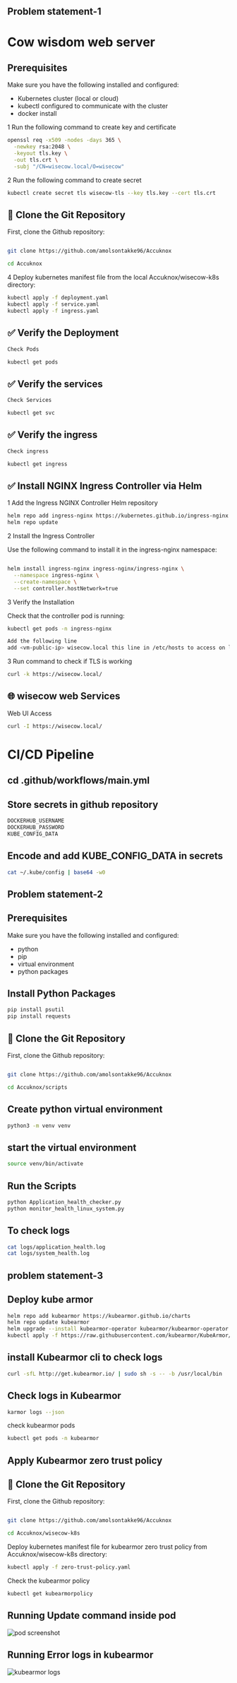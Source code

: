 ## Problem statement-1
# Cow wisdom web server

## Prerequisites

Make sure you have the following installed and configured:


- Kubernetes cluster (local or cloud)
- kubectl configured to communicate with the cluster
- docker install

1 Run the following command to create key and certificate

```bash
openssl req -x509 -nodes -days 365 \
  -newkey rsa:2048 \
  -keyout tls.key \
  -out tls.crt \
  -subj "/CN=wisecow.local/O=wisecow"
```

2 Run the following command to create secret

```bash
kubectl create secret tls wisecow-tls --key tls.key --cert tls.crt
```

## 🔁 Clone the Git Repository

First, clone the Github repository:

```bash

git clone https://github.com/amolsontakke96/Accuknox

cd Accuknox

```

4 Deploy kubernetes manifest file from the local Accuknox/wisecow-k8s directory:

```bash
kubectl apply -f deployment.yaml
kubectl apply -f service.yaml
kubectl apply -f ingress.yaml
```

## ✅ Verify the Deployment

```bash
Check Pods

kubectl get pods

```

## ✅ Verify the services

```bash
Check Services

kubectl get svc
```

## ✅ Verify the ingress

```bash
Check ingress

kubectl get ingress
```

## ✅ Install NGINX Ingress Controller via Helm

1 Add the Ingress NGINX Controller Helm repository

```bash
helm repo add ingress-nginx https://kubernetes.github.io/ingress-nginx
helm repo update
```
2 Install the Ingress Controller


Use the following command to install it in the ingress-nginx namespace:

```bash

helm install ingress-nginx ingress-nginx/ingress-nginx \
  --namespace ingress-nginx \
  --create-namespace \
  --set controller.hostNetwork=true
```
3 Verify the Installation

Check that the controller pod is running:

```bash
kubectl get pods -n ingress-nginx

```
```bash
Add the following line
add <vm-public-ip> wisecow.local this line in /etc/hosts to access on localhost
```

3 Run command to check if TLS is working

```bash
curl -k https://wisecow.local/
```
## 🌐 wisecow web Services

Web UI Access
```bash
curl -I https://wisecow.local/

```

# CI/CD Pipeline

## cd .github/workflows/main.yml
## Store secrets in github repository
```bash
DOCKERHUB_USERNAME
DOCKERHUB_PASSWORD
KUBE_CONFIG_DATA
```
## Encode and add KUBE_CONFIG_DATA in secrets

```bash
cat ~/.kube/config | base64 -w0
```
## Problem statement-2


## Prerequisites

Make sure you have the following installed and configured:


- python
- pip
- virtual environment
- python packages

## Install Python Packages

```bash
pip install psutil
pip install requests
```

## 🔁 Clone the Git Repository

First, clone the Github repository:

```bash

git clone https://github.com/amolsontakke96/Accuknox

cd Accuknox/scripts
```
## Create python virtual environment

```bash
python3 -m venv venv

```

## start the virtual environment

```bash
source venv/bin/activate
```

## Run the Scripts

```bash
python Application_health_checker.py
python monitor_health_linux_system.py
```

## To check logs

```bash
cat logs/application_health.log
cat logs/system_health.log
```


## problem statement-3


## Deploy kube armor

```bash
helm repo add kubearmor https://kubearmor.github.io/charts
helm repo update kubearmor
helm upgrade --install kubearmor-operator kubearmor/kubearmor-operator -n kubearmor --create-namespace
kubectl apply -f https://raw.githubusercontent.com/kubearmor/KubeArmor/main/pkg/KubeArmorOperator/config/samples/sample-config.yml
```
## install Kubearmor cli to check logs
```bash
curl -sfL http://get.kubearmor.io/ | sudo sh -s -- -b /usr/local/bin
```
## Check logs in Kubearmor
```bash
karmor logs --json
```
check kubearmor pods

```bash
kubectl get pods -n kubearmor
```
## Apply Kubearmor zero trust policy

## 🔁 Clone the Git Repository

First, clone the Github repository:

```bash

git clone https://github.com/amolsontakke96/Accuknox

cd Accuknox/wisecow-k8s
```

Deploy kubernetes manifest file for kubearmor zero trust policy from Accuknox/wisecow-k8s directory:

```bash
kubectl apply -f zero-trust-policy.yaml
```

Check the kubearmor policy

```bash
kubectl get kubearmorpolicy
```

## Running Update command inside pod

![pod screenshot](pod-screenshot.png)

## Running Error logs in kubearmor 

![kubearmor logs](Kubearmor-logs.png)
